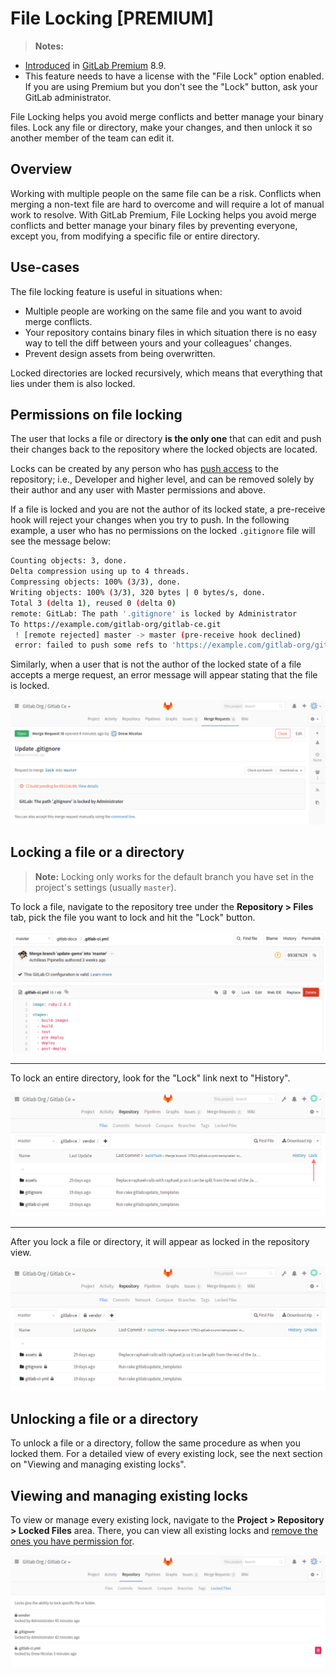 # File Locking **[PREMIUM]**

>**Notes:**
- [Introduced][ee-440] in [GitLab Premium][ee] 8.9.
- This feature needs to have a license with the "File Lock" option enabled. If
  you are using Premium but you don't see the "Lock" button,
  ask your GitLab administrator.

File Locking helps you avoid merge conflicts and better manage your binary files.
Lock any file or directory, make your changes, and then unlock it so another
member of the team can edit it.

## Overview

Working with multiple people on the same file can be a risk. Conflicts
when merging a non-text file are hard to overcome and will require a lot
of manual work to resolve. With GitLab Premium, File
Locking helps you avoid merge conflicts and better manage your binary
files by preventing everyone, except you, from modifying a specific file
or entire directory.

## Use-cases

The file locking feature is useful in situations when:

- Multiple people are working on the same file and you want to avoid merge
  conflicts.
- Your repository contains binary files in which situation there is no easy
  way to tell the diff between yours and your colleagues' changes.
- Prevent design assets from being overwritten.

Locked directories are locked recursively, which means that everything that
lies under them is also locked.

## Permissions on file locking

The user that locks a file or directory **is the only one** that can edit and
push their changes back to the repository where the locked objects are located.

Locks can be created by any person who has [push access] to the repository; i.e.,
Developer and higher level, and can be removed solely by their author and any
user with Master permissions and above.

If a file is locked and you are not the author of its locked state, a
pre-receive hook will reject your changes when you try to push. In the
following example, a user who has no permissions on the locked `.gitignore`
file will see the message below:

```bash
Counting objects: 3, done.
Delta compression using up to 4 threads.
Compressing objects: 100% (3/3), done.
Writing objects: 100% (3/3), 320 bytes | 0 bytes/s, done.
Total 3 (delta 1), reused 0 (delta 0)
remote: GitLab: The path '.gitignore' is locked by Administrator
To https://example.com/gitlab-org/gitlab-ce.git
 ! [remote rejected] master -> master (pre-receive hook declined)
 error: failed to push some refs to 'https://example.com/gitlab-org/gitlab-ce.git'
```

Similarly, when a user that is not the author of the locked state of a file
accepts a merge request, an error message will appear stating that the file
is locked.

![Merge request error message](img/file_lock_merge_request_error_message.png)

## Locking a file or a directory

>**Note:**
Locking only works for the default branch you have set in the project's settings
(usually `master`).

To lock a file, navigate to the repository tree under the **Repository > Files** tab,
pick the file you want to lock and hit the "Lock" button.

![Locking file](img/file_lock.png)

---

To lock an entire directory, look for the "Lock" link next to "History".

![Locking directory](img/file_lock_folders.png)

---

After you lock a file or directory, it will appear as locked in the repository
view.

![Repository view](img/file_lock_repository_view.png)

## Unlocking a file or a directory

To unlock a file or a directory, follow the same procedure as when you locked
them. For a detailed view of every existing lock, see the next section on
"Viewing and managing existing locks".

## Viewing and managing existing locks

To view or manage every existing lock, navigate to the
**Project > Repository > Locked Files** area. There, you can view all existing
locks and [remove the ones you have permission for](#permissions-on-file-locking).

![Locked Files](img/file_lock_list.png)

[ee-440]: https://gitlab.com/gitlab-org/gitlab-ee/merge_requests/440 "File Lock"
[ee]: https://about.gitlab.com/products/
[push access]: ../../user/permissions.md

